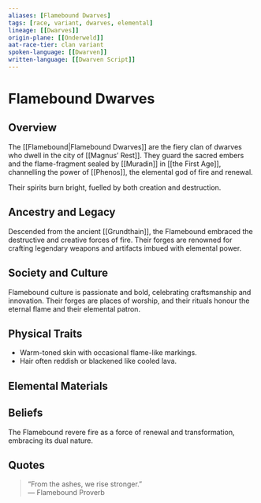 ```yaml
---
aliases: [Flamebound Dwarves]
tags: [race, variant, dwarves, elemental]
lineage: [[Dwarves]]
origin-plane: [[Onderweld]]
aat-race-tier: clan variant
spoken-language: [[Dwarven]]
written-language: [[Dwarven Script]]
---
```


# Flamebound Dwarves

## Overview  
The [[Flamebound|Flamebound Dwarves]] are the fiery clan of dwarves who dwell in the city of [[Magnus’ Rest]]. They guard the sacred embers and the flame-fragment sealed by [[Muradin]] in [[the First Age]], channelling the power of [[Phenos]], the elemental god of fire and renewal.

Their spirits burn bright, fuelled by both creation and destruction.

## Ancestry and Legacy  
Descended from the ancient [[Grundthain]], the Flamebound embraced the destructive and creative forces of fire. Their forges are renowned for crafting legendary weapons and artifacts imbued with elemental power.

## Society and Culture  
Flamebound culture is passionate and bold, celebrating craftsmanship and innovation. Their forges are places of worship, and their rituals honour the eternal flame and their elemental patron.


## Physical Traits  
- Warm-toned skin with occasional flame-like markings.  
- Hair often reddish or blackened like cooled lava.

## Elemental Materials  


## Beliefs  
The Flamebound revere fire as a force of renewal and transformation, embracing its dual nature.

## Quotes  
> “From the ashes, we rise stronger.”  
> — Flamebound Proverb

